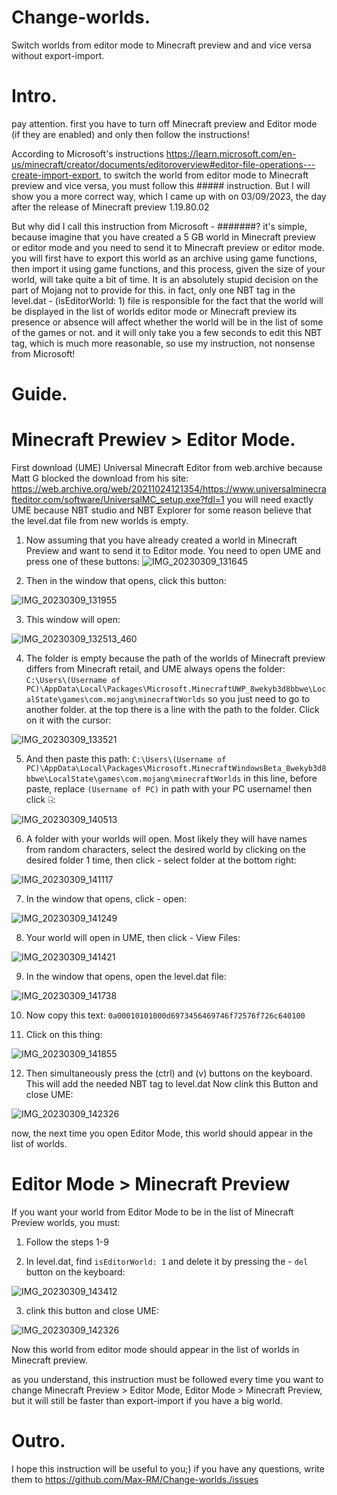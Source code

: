
# Change-worlds.
Switch worlds from editor mode to Minecraft preview and and vice versa without export-import.

# Intro.
pay attention. first you have to turn off Minecraft preview and Editor mode (if they are enabled) and only then follow the instructions!

According to Microsoft's instructions  https://learn.microsoft.com/en-us/minecraft/creator/documents/editoroverview#editor-file-operations---create-import-export, to switch the world from editor mode to Minecraft preview and vice versa, you must follow this ##### instruction. But I will show you a more correct way, which I came up with on 03/09/2023, the day after the release of Minecraft preview 1.19.80.02

But why did I call this instruction from Microsoft - #######? it's simple, because imagine that you have created a 5 GB world in Minecraft preview or editor mode and you need to send it to Minecraft preview or editor mode. you will first have to export this world as an archive using game functions, then import it using game functions, and this process, given the size of your world, will take quite a bit of time. It is an absolutely stupid decision on the part of Mojang not to provide for this. in fact, only one NBT tag in the level.dat - (isEditorWorld: 1) file is responsible for the fact that the world will be displayed in the list of worlds editor mode or Minecraft preview its presence or absence will affect whether the world will be in the list of some of the games or not.
and it will only take you a few seconds to edit this NBT tag, which is much more reasonable, so use my instruction, not nonsense from Microsoft!

# Guide.
# Minecraft Prewiev > Editor Mode.
First download (UME) Universal Minecraft Editor from web.archive because Matt G blocked the download from his site: https://web.archive.org/web/20211024121354/https://www.universalminecrafteditor.com/software/UniversalMC_setup.exe?fdl=1
you will need exactly UME because NBT studio and NBT Explorer for some reason believe that the level.dat file from new worlds is empty.

1. Now assuming that you have already created a world in Minecraft Preview and want to send it to Editor mode. You need to open UME and press one of these buttons: ![IMG_20230309_131645](https://user-images.githubusercontent.com/81485476/223963037-8b9ca96b-cb25-4db2-b25b-f1bc97367029.jpg)

2. Then in the window that opens, click this button:

![IMG_20230309_131955](https://user-images.githubusercontent.com/81485476/223962249-19d15a12-77a1-49cf-8182-ec321ebbd9d4.jpg)

3. This window will open:

![IMG_20230309_132513_460](https://user-images.githubusercontent.com/81485476/223963524-d801ec53-57b2-4d5e-b109-692f38f03e59.jpg)

4. The folder is empty because the path of the worlds of Minecraft preview differs from Minecraft retail, and UME always opens the folder: ```C:\Users\(Username of PC)\AppData\Local\Packages\Microsoft.MinecraftUWP_8wekyb3d8bbwe\LocalState\games\com.mojang\minecraftWorlds```
so you just need to go to another folder. at the top there is a line with the path to the folder. Click on it with the cursor:

![IMG_20230309_133521](https://user-images.githubusercontent.com/81485476/223966056-9504b81e-e36e-4fe0-97ce-fe31aa6d2bd6.jpg)

5. And then paste this path: ```C:\Users\(Username of PC)\AppData\Local\Packages\Microsoft.MinecraftWindowsBeta_8wekyb3d8bbwe\LocalState\games\com.mojang\minecraftWorlds``` in this line, before paste, replace ```(Username of PC)``` in path with your PC username! then click ⍈:

![IMG_20230309_140513](https://user-images.githubusercontent.com/81485476/223973240-571984e2-fb39-43cb-b930-b026b9831b38.jpg)

6. A folder with your worlds will open. Most likely they will have names from random characters, select the desired world by clicking on the desired folder 1 time, then click - select folder at the bottom right:

![IMG_20230309_141117](https://user-images.githubusercontent.com/81485476/223974773-0bab0f58-3649-4b5f-9977-9bfbee33a426.jpg)

7. In the window that opens, click - open:

![IMG_20230309_141249](https://user-images.githubusercontent.com/81485476/223975154-ae8a64c1-7eb6-4ed6-b508-4dcfbff23dd2.jpg)


8. Your world will open in UME, then click - View Files:

![IMG_20230309_141421](https://user-images.githubusercontent.com/81485476/223975742-85651eee-8518-49ed-9c89-e1ca4bfd1207.jpg)

9. In the window that opens, open the level.dat file:

![IMG_20230309_141738](https://user-images.githubusercontent.com/81485476/223976355-291b9ee6-b864-48de-aede-381c674638d4.jpg)

10. Now copy this text: ```0a00010101000d6973456469746f72576f726c640100```

11. Click on this thing:

![IMG_20230309_141855](https://user-images.githubusercontent.com/81485476/223976672-9c16f796-6e8b-4aa3-a5ff-2c9c9c1b5809.jpg)

12. Then simultaneously press the (ctrl) and (v) buttons on the keyboard. This will add the needed NBT tag to level.dat
Now clink this Button and close UME:

![IMG_20230309_142326](https://user-images.githubusercontent.com/81485476/223977825-4b9a43be-6100-43fd-b3f7-11d295c64ba3.jpg)

now, the next time you open Editor Mode, this world should appear in the list of worlds.

# Editor Mode > Minecraft Preview

If you want your world from Editor Mode to be in the list of Minecraft Preview worlds, you must: 

1. Follow the steps 1-9

2. In level.dat, find ```isEditorWorld: 1``` and delete it by pressing the - ```del``` button on the keyboard:

![IMG_20230309_143412](https://user-images.githubusercontent.com/81485476/223982476-485a67fe-9042-490d-9c08-400a6945de2c.jpg)


3. clink this button and close UME:

![IMG_20230309_142326](https://user-images.githubusercontent.com/81485476/223982601-f27ddad3-152b-4bec-a37d-5aa345c20914.jpg)

Now this world from editor mode should appear in the list of worlds in Minecraft preview.

as you understand, this instruction must be followed every time you want to change Minecraft Preview > Editor Mode, Editor Mode > Minecraft Preview, but it will still be faster than export-import if you have a big world.

# Outro.

I hope this instruction will be useful to you;) 
if you have any questions, write them to https://github.com/Max-RM/Change-worlds./issues
